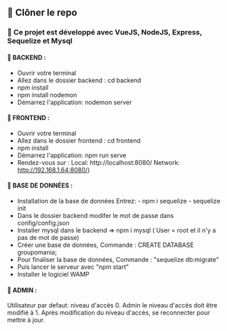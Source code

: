 ## 🔨 Clôner le repo

### 🔧 Ce projet est développé avec VueJS, NodeJS, Express, Sequelize et Mysql

#### 🚩 BACKEND :

- Ouvrir votre terminal
- Allez dans le dossier backend : cd backend
- npm install
- npm install nodemon
- Démarrez l'application: nodemon server

#### 🚩 FRONTEND :

- Ouvrir votre terminal
- Allez dans le dossier frontend : cd frontend
- npm install
- Démarrez l'application: npm run serve
- Rendez-vous sur :
  Local: http://localhost:8080/
  Network: http://192.168.1.64:8080/)

#### 💾 BASE DE DONNÉES :

- Installation de la base de données Entrez: - npm i sequelize - sequelize init
- Dans le dossier backend modifer le mot de passe dans config/config.json
- Installer mysql dans le backend => npm i mysql ( User = root et il n'y a pas de mot de passe)
- Créer une base de données, Commande : CREATE DATABASE groupomania;
- Pour finaliser la base de données, Commande : "sequelize db:migrate"
- Puis lancer le serveur avec "npm start"
- Installer le logiciel WAMP

#### 👷 ADMIN :

Utilisateur par defaut: niveau d'accès 0.
Admin le niveau d'accès doit être modifié à 1.
Après modification du niveau d'accès, se reconnecter pour mettre à jour.
